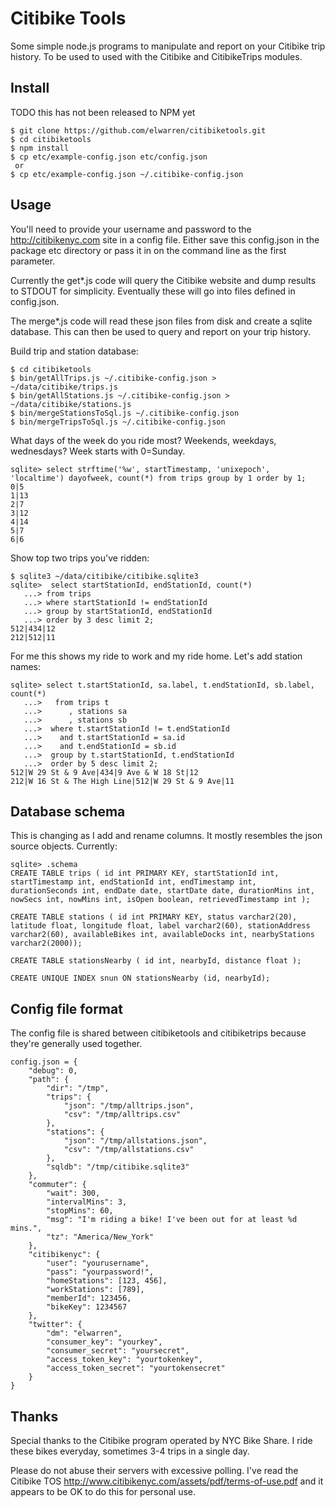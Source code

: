 # Citibike Tools

Some simple node.js programs to manipulate and report on your Citibike trip 
history.  To be used to used with the Citibike and CitibikeTrips modules.

## Install
TODO this has not been released to NPM yet

```
$ git clone https://github.com/elwarren/citibiketools.git
$ cd citibiketools
$ npm install
$ cp etc/example-config.json etc/config.json
 or
$ cp etc/example-config.json ~/.citibike-config.json
```

## Usage

You'll need to provide your username and password to the http://citibikenyc.com
site in a config file.  Either save this config.json in the package etc directory
or pass it in on the command line as the first parameter.

Currently the get*.js code will query the Citibike website and dump results to
STDOUT for simplicity.  Eventually these will go into files defined in config.json.

The merge*.js code will read these json files from disk and create a sqlite 
database.  This can then be used to query and report on your trip history.

Build trip and station database:

```
$ cd citibiketools
$ bin/getAllTrips.js ~/.citibike-config.json > ~/data/citibike/trips.js
$ bin/getAllStations.js ~/.citibike-config.json > ~/data/citibike/stations.js
$ bin/mergeStationsToSql.js ~/.citibike-config.json
$ bin/mergeTripsToSql.js ~/.citibike-config.json
```

What days of the week do you ride most?  Weekends, weekdays, wednesdays?  Week starts with 0=Sunday.

```
sqlite> select strftime('%w', startTimestamp, 'unixepoch', 'localtime') dayofweek, count(*) from trips group by 1 order by 1;
0|5
1|13
2|7
3|12
4|14
5|7
6|6
```

Show top two trips you've ridden:

```
$ sqlite3 ~/data/citibike/citibike.sqlite3
sqlite>  select startStationId, endStationId, count(*)
   ...> from trips 
   ...> where startStationId != endStationId 
   ...> group by startStationId, endStationId 
   ...> order by 3 desc limit 2;
512|434|12
212|512|11
```

For me this shows my ride to work and my ride home.  Let's add station names:

```
sqlite> select t.startStationId, sa.label, t.endStationId, sb.label, count(*)
   ...>   from trips t
   ...>      , stations sa
   ...>      , stations sb
   ...>  where t.startStationId != t.endStationId 
   ...>    and t.startStationId = sa.id
   ...>    and t.endStationId = sb.id
   ...>  group by t.startStationId, t.endStationId 
   ...>  order by 5 desc limit 2;
512|W 29 St & 9 Ave|434|9 Ave & W 18 St|12
212|W 16 St & The High Line|512|W 29 St & 9 Ave|11
```

## Database schema
This is changing as I add and rename columns.  It mostly resembles the json source objects.  Currently:

```
sqlite> .schema
CREATE TABLE trips ( id int PRIMARY KEY, startStationId int, startTimestamp int, endStationId int, endTimestamp int, durationSeconds int, endDate date, startDate date, durationMins int, nowSecs int, nowMins int, isOpen boolean, retrievedTimestamp int );

CREATE TABLE stations ( id int PRIMARY KEY, status varchar2(20), latitude float, longitude float, label varchar2(60), stationAddress varchar2(60), availableBikes int, availableDocks int, nearbyStations varchar2(2000));

CREATE TABLE stationsNearby ( id int, nearbyId, distance float );

CREATE UNIQUE INDEX snun ON stationsNearby (id, nearbyId);

```

## Config file format
The config file is shared between citibiketools and citibiketrips because they're generally used together.

```
config.json = {
    "debug": 0,
    "path": {
        "dir": "/tmp",
        "trips": {
            "json": "/tmp/alltrips.json",
            "csv": "/tmp/alltrips.csv"
        },
        "stations": {
            "json": "/tmp/allstations.json",
            "csv": "/tmp/allstations.csv"
        },
        "sqldb": "/tmp/citibike.sqlite3"
    },
    "commuter": {
	    "wait": 300,
	    "intervalMins": 3,
	    "stopMins": 60,
	    "msg": "I'm riding a bike! I've been out for at least %d mins.",
	    "tz": "America/New_York"
	},
    "citibikenyc": {
        "user": "yourusername",
        "pass": "yourpassword!",
        "homeStations": [123, 456],
        "workStations": [789],
        "memberId": 123456,
        "bikeKey": 1234567
    },
    "twitter": {
        "dm": "elwarren",
        "consumer_key": "yourkey",
        "consumer_secret": "yoursecret",
        "access_token_key": "yourtokenkey",
        "access_token_secret": "yourtokensecret"
    }
}
```

## Thanks

Special thanks to the Citibike program operated by NYC Bike Share.  I ride these bikes everyday, sometimes 3-4 trips in a single day.

Please do not abuse their servers with excessive polling.  I've read the Citibike TOS http://www.citibikenyc.com/assets/pdf/terms-of-use.pdf
and it appears to be OK to do this for personal use.


